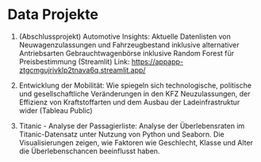 # Data Projekte
 
 1. (Abschlussprojekt) Automotive Insights:
      Aktuelle Datenlisten von Neuwagenzulassungen und Fahrzeugbestand inklusive alternativer Antriebsarten
      Gebrauchtwagenbörse inklusive Random Forest für Preisbestimmung
      (Streamlit) Link: https://appapp-ztgcmgujrivklp2tnava6q.streamlit.app/

 2. Entwicklung der Mobilität:
      Wie spiegeln sich technologische, politische und gesellschaftliche Veränderungen in den KFZ Neuzulassungen,
      der Effizienz von Kraftstoffarten und dem Ausbau der Ladeinfrastruktur wider
      (Tableau Public)

 3. Titanic - Analyse der Passagierliste:
      Analyse der Überlebensraten im Titanic-Datensatz unter Nutzung von Python und Seaborn. Die Visualisierungen zeigen,
      wie Faktoren wie Geschlecht, Klasse und Alter die Überlebenschancen beeinflusst haben.
